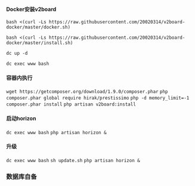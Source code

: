 #### Docker安装v2board

`bash <(curl -Ls https://raw.githubusercontent.com/20020314/v2board-docker/master/docker.sh)`

`bash <(curl -Ls https://raw.githubusercontent.com/20020314/v2board-docker/master/install.sh)`

`dc up -d`

`dc exec www bash`
#### **容器内执行**
`wget https://getcomposer.org/download/1.9.0/composer.phar` 
`php composer.phar global require hirak/prestissimo` 
`php -d memory_limit=-1 composer.phar install` 
`php artisan v2board:install`
#### **启动horizon**
`dc exec www bash`
`php artisan horizon &`
#### **升级**
`dc exec www bash`
`sh update.sh`
`php artisan horizon &`
### **数据库自备**

